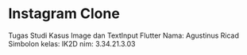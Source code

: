 # Instagram Clone

Tugas Studi Kasus Image dan TextInput Flutter
Nama: Agustinus Ricad Simbolon
kelas: IK2D
nim: 3.34.21.3.03

